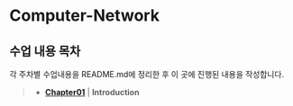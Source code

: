 # Computer-Network

## 수업 내용 목차 
각 주차별 수업내용을 README.md에 정리한 후 이 곳에 진행된 내용을 작성합니다.

> - __[Chapter01](./Chapter01/chap01.md)__ | __Introduction__
